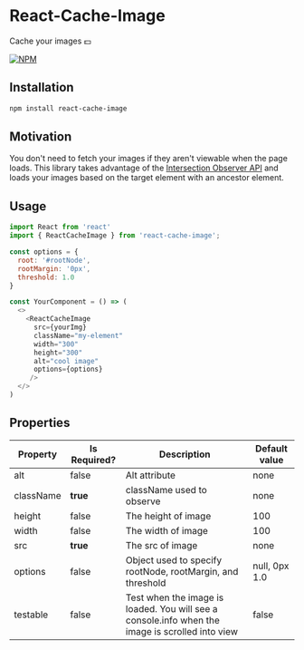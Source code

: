 # React-Cache-Image

Cache your images 💵

[![NPM](https://nodei.co/npm/react-cache-image.png)](https://nodei.co/npm/react-cache-image/)

## Installation

```sh
npm install react-cache-image
```

## Motivation

You don't need to fetch your images if they aren't viewable when the page loads. This library takes advantage of the [Intersection Observer API](https://developer.mozilla.org/en-US/docs/Web/API/Intersection_Observer_API) and loads your images based on the target element with an ancestor element. 

## Usage

```javascript
import React from 'react'
import { ReactCacheImage } from 'react-cache-image';

const options = {
  root: '#rootNode',
  rootMargin: '0px',
  threshold: 1.0
}

const YourComponent = () => (
  <>
    <ReactCacheImage 
      src={yourImg} 
      className="my-element" 
      width="300" 
      height="300" 
      alt="cool image" 
      options={options} 
     />
  </>
)

```

## Properties
| Property | Is Required? | Description | Default value |
|----------|--------------|-------------|---------------|
| alt  | false     | Alt attribute | none |  
| className | **true**| className used to observe | none |
| height    | false |The height of image | 100 |
| width    | false |The width of image | 100 |
| src   | **true** |The src of image | none |
| options   | false |Object used to specify rootNode, rootMargin, and threshold | null, 0px 1.0 |
| testable | false | Test when the image is loaded. You will see a console.info when the image is scrolled into view | false |
